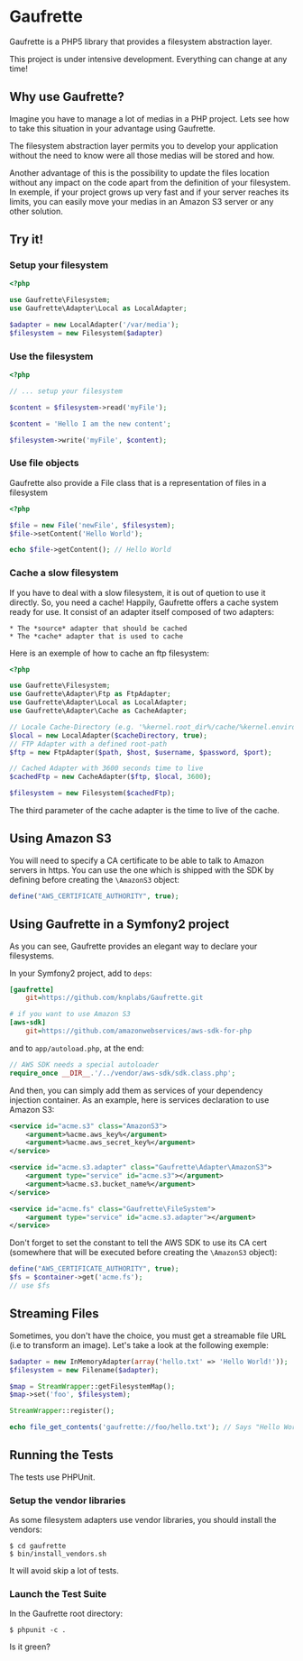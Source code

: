 Gaufrette
=========

Gaufrette is a PHP5 library that provides a filesystem abstraction layer.

This project is under intensive development. Everything can change at any time!

Why use Gaufrette?
------------------

Imagine you have to manage a lot of medias in a PHP project. Lets see how to
take this situation in your advantage using Gaufrette.

The filesystem abstraction layer permits you to develop your application without
the need to know were all those medias will be stored and how.

Another advantage of this is the possibility to update the files location
without any impact on the code apart from the definition of your filesystem.
In exemple, if your project grows up very fast and if your server reaches its
limits, you can easily move your medias in an Amazon S3 server or any other
solution.

Try it!
-------

### Setup your filesystem

```php
<?php

use Gaufrette\Filesystem;
use Gaufrette\Adapter\Local as LocalAdapter;

$adapter = new LocalAdapter('/var/media');
$filesystem = new Filesystem($adapter)
```

### Use the filesystem

```php
<?php

// ... setup your filesystem

$content = $filesystem->read('myFile');

$content = 'Hello I am the new content';

$filesystem->write('myFile', $content);
```

### Use file objects

Gaufrette also provide a File class that is a representation of files in a filesystem

```php
<?php

$file = new File('newFile', $filesystem);
$file->setContent('Hello World');

echo $file->getContent(); // Hello World
```

### Cache a slow filesystem

If you have to deal with a slow filesystem, it is out of quetion to use it directly.
So, you need a cache! Happily, Gaufrette offers a cache system ready for use.
It consist of an adapter itself composed of two adapters:

    * The *source* adapter that should be cached
    * The *cache* adapter that is used to cache

Here is an exemple of how to cache an ftp filesystem:

```php
<?php

use Gaufrette\Filesystem;
use Gaufrette\Adapter\Ftp as FtpAdapter;
use Gaufrette\Adapter\Local as LocalAdapter;
use Gaufrette\Adapter\Cache as CacheAdapter;

// Locale Cache-Directory (e.g. '%kernel.root_dir%/cache/%kernel.environment%/filesystem') with create = true
$local = new LocalAdapter($cacheDirectory, true);
// FTP Adapter with a defined root-path
$ftp = new FtpAdapter($path, $host, $username, $password, $port);

// Cached Adapter with 3600 seconds time to live
$cachedFtp = new CacheAdapter($ftp, $local, 3600);

$filesystem = new Filesystem($cachedFtp);
```

The third parameter of the cache adapter is the time to live of the cache.

Using Amazon S3
---------------
You will need to specify a CA certificate to be able to talk to Amazon servers
in https. You can use the one which is shipped with the SDK by defining before
creating the ``\AmazonS3`` object:

```php
define("AWS_CERTIFICATE_AUTHORITY", true);
```

Using Gaufrette in a Symfony2 project
-------------------------------------

As you can see, Gaufrette provides an elegant way to declare your filesystems.

In your Symfony2 project, add to ``deps``:

```ini
[gaufrette]
    git=https://github.com/knplabs/Gaufrette.git

# if you want to use Amazon S3
[aws-sdk]
    git=https://github.com/amazonwebservices/aws-sdk-for-php
```

and to ``app/autoload.php``, at the end:

```php
// AWS SDK needs a special autoloader
require_once __DIR__.'/../vendor/aws-sdk/sdk.class.php';
```

And then, you can simply add them as services of your dependency injection container.
As an example, here is services declaration to use Amazon S3:

```xml
<service id="acme.s3" class="AmazonS3">
    <argument>%acme.aws_key%</argument>
    <argument>%acme.aws_secret_key%</argument>
</service>

<service id="acme.s3.adapter" class="Gaufrette\Adapter\AmazonS3">
    <argument type="service" id="acme.s3"></argument>
    <argument>%acme.s3.bucket_name%</argument>
</service>

<service id="acme.fs" class="Gaufrette\FileSystem">
    <argument type="service" id="acme.s3.adapter"></argument>
</service>
```

Don't forget to set the constant to tell the AWS SDK to use its CA cert (somewhere
that will be executed before creating the ``\AmazonS3`` object):
```php
define("AWS_CERTIFICATE_AUTHORITY", true);
$fs = $container->get('acme.fs');
// use $fs
```

Streaming Files
---------------

Sometimes, you don't have the choice, you must get a streamable file URL (i.e
to transform an image). Let's take a look at the following exemple:

```php
$adapter = new InMemoryAdapter(array('hello.txt' => 'Hello World!'));
$filesystem = new Filename($adapter);

$map = StreamWrapper::getFilesystemMap();
$map->set('foo', $filesystem);

StreamWrapper::register();

echo file_get_contents('gaufrette://foo/hello.txt'); // Says "Hello World!"
```

Running the Tests
-----------------

The tests use PHPUnit.

### Setup the vendor libraries

As some filesystem adapters use vendor libraries, you should install the vendors:

    $ cd gaufrette
    $ bin/install_vendors.sh

It will avoid skip a lot of tests.

### Launch the Test Suite

In the Gaufrette root directory:

    $ phpunit -c .

Is it green?
